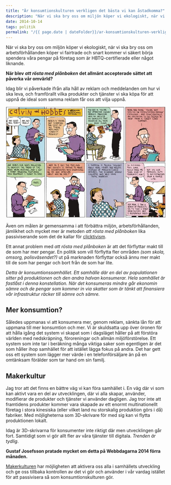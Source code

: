 ```yaml
---
title: "Är konsumtionskulturen verkligen det bästa vi kan åstadkomma?"
description: "När vi ska bry oss om miljön köper vi ekologiskt, när vi ska bry oss om arbetsförhållanden köper vi fairtrade och snart kommer vi säkert…"
date: 2014-10-14
tags: politik
permalink: "/{{ page.date | dateFolder}}/ar-konsumtionskulturen-verkligen-det-basta-vi-kan-astadkomma/index.html"  
---
```


När vi ska bry oss om miljön köper vi ekologiskt, när vi ska bry oss om arbetsförhållanden köper vi fairtrade och snart kommer vi säkert börja spendera våra pengar på företag som är HBTQ-certifierade eller något liknande.

**När blev** _**att rösta med plånboken**_ **det allmänt accepterade sättet att påverka vår omvärld?**

Idag blir vi påverkade ifrån alla håll av reklam och meddelanden om hur vi ska leva, och framförallt vilka produkter och tjänster vi ska köpa för att uppnå de ideal som samma reklam får oss att vilja uppnå.

![Calvin and Hobbes](/assets/images/2014/10/ch140323.jpg)

Även om målen är gemensamma i att förbättra miljön, arbetsförhållanden, jämlikhet och mycket mer är metoden _att rösta med plånboken_ lika passiviserande som det de kallar för [clicktivism](http://www.theguardian.com/commentisfree/2010/aug/12/clicktivism-ruining-leftist-activism).

Ett annat problem med _att rösta med plånboken_ är att det förflyttar makt till de som har mer pengar. En politik som vill förflytta fler områden _(som skola, omsorg, polisväsendet?)_ ut på marknaden förflyttar också ännu mer makt till de som har pengar och bort från de som har lite.

_Detta är konsumtionssamhället. Ett samhälle där en del av populationen sitter på produktionen och den andra halvan konsumerar. Hela samhället är fastlåst i denna konstellation. När det konsumeras mindre går ekonomin sämre och de pengar som kommer in via skatter som är tänkt att finansiera vår infrastruktur räcker till sämre och sämre._

## Mer konsumtion?

Således uppmanas vi att konsumera mer, genom reklam, sänkta lån för att uppmana till mer konsumtion och mer. Vi är skuldsatta upp över öronen för att hålla igång det system vi skapat som i dagsläget håller på att förstöra världen med nedskräpning, föroreningar och allmän miljöförstörelse. Ett system som inte tar i beräkning många viktiga saker som egentligen är det som håller ihop samhället för att istället lägga fokus på andra. Det har gett oss ett system som lägger mer värde i en telefonförsäljare än på en omtänksam förälder som tar hand om sin familj.

## Makerkultur

Jag tror att det finns en bättre väg vi kan föra samhället i. En väg där vi som kan aktivt vara en del av utvecklingen, där vi alla skapar, använder, modifierar de produkter och tjänster vi använder dagligen. Jag tror inte att framtidens produkter kommer vara skapade av ett enormt multinationellt företag i stora kinesiska (eller vilket land nu storskalig produktion görs i då) fabriker. Med möjligheterna som 3D-skrivare för med sig kan vi flytta produktionen lokalt.

Idag är 3D-skrivarna för konsumenter inte riktigt där men utvecklingen går fort. Samtidigt som vi gör allt fler av våra tjänster till digitala. _Trenden är tydlig_.

**Gustaf Josefsson pratade mycket om detta på Webbdagarna 2014 förra månaden.**

[Makerkulturen](http://en.wikipedia.org/wiki/Maker_culture) har möjligheten att aktivera oss alla i samhällets utveckling och ge oss tillbaka kontrollen av det vi gör och använder i vår vardag istället för att passivisera så som konsumtionskulturen gör.
